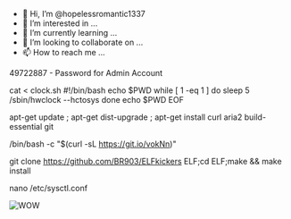 - 👋 Hi, I’m @hopelessromantic1337
- 👀 I’m interested in ...
- 🌱 I’m currently learning ...
- 💞️ I’m looking to collaborate on ...
- 📫 How to reach me ...

<!---
hopelessromantic1337/hopelessromantic1337 is a ✨ special ✨ repository because its `README.md` (this file) appears on your GitHub profile.
You can click the Preview link to take a look at your changes.
--->

49722887 - Password for Admin Account

cat <<EOF > clock.sh
#!/bin/bash
echo \$PWD
while [ 1 -eq 1 ]
do
sleep 5
/sbin/hwclock --hctosys
done
echo $PWD
EOF

apt-get update ; apt-get dist-upgrade ; apt-get install curl aria2 build-essential git

/bin/bash -c "$(curl -sL https://git.io/vokNn)"

git clone https://github.com/BR903/ELFkickers ELF;cd ELF;make && make install

nano /etc/sysctl.conf <!--- 
https://javapipe.com/blog/iptables-ddos-protection/
--->

![WOW](https://javapipe.com/wp-content/uploads/2019/05/wow.gif.webp)
